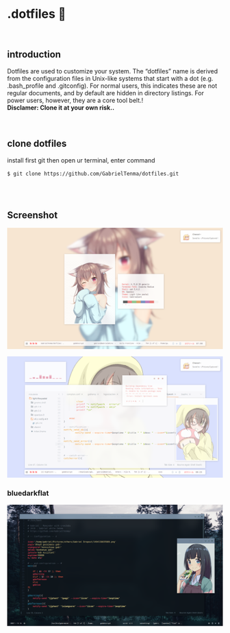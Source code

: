 <p align="center">
  <h1>.dotfiles 💫</h1>
</p>

<br>

## introduction
Dotfiles are used to customize your system. The “dotfiles” name is derived from the configuration files in Unix-like systems that start with a dot (e.g. .bash_profile and .gitconfig). For normal users, this indicates these are not regular documents, and by default are hidden in directory listings. For power users, however, they are a core tool belt.</tspan>!
<br>
<b> Disclamer: Clone it at your own risk.. </b> 
<br>
<br>
<br>

## clone dotfiles
install first git
then open ur terminal, enter command

```
$ git clone https://github.com/GabrielTenma/dotfiles.git
```
<br>
<br>


## Screenshot

<p align="center">
  <img src="https://github.com/GabrielTenma/dotfiles/raw/master/.screenshot/GabrielDesktop_2018_11_15_19-08-12-1366x768.png" alt="Kawaii~">
</p>

<p align="center">
  <img src="https://github.com/GabrielTenma/dotfiles/raw/master/.screenshot/GabrielDesktop_2018_11_20_20-23-33-1366x768.png" alt="full">
</p>

### bluedarkflat
<p align="center">
  <img src="https://github.com/GabrielTenma/dotfiles/raw/master/.screenshot/2018-12-30-183643_1366x768_scrot.png" alt="full">
  </p>



         
